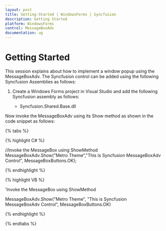 ```yaml
---
layout: post
title: Getting-Started | WindowsForms | Syncfusion
description: Getting Started
platform: WindowsForms
control: MessageBoxAdv
documentation: ug
---
```


# Getting Started

This session explains about how to implement a window popup using the MessageBoxAdv. The Syncfusion control can be added using the following Syncfusion Assemblies as follows:
1)	Create a Windows Forms project in Visual Studio and add the following Syncfusion assembly as follows:

    * Syncfusion.Shared.Base.dll

Now invoke the MessageBoxAdv using its Show method as shown in the code snippet as follows:

{% tabs %}

{% highlight C# %}

//Invoke the MessageBox using ShowMethod
MessageBoxAdv.Show("Metro Theme","This is Syncfusion MessageBoxAdv Control", MessageBoxButtons.OK);

{% endhighlight %}

{% highlight VB %}

'Invoke the MessageBox using ShowMethod

MessageBoxAdv.Show("Metro Theme", "This is Syncfusion MessageBoxAdv Control", MessageBoxButtons.OK)

{% endhighlight %}

{% endtabs %}


